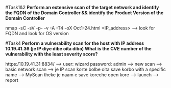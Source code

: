 #Task1&2
**Perform an extensive scan of the target network and identify the FQDN of the Domain Controller && identify the Product Version of the Domain Controller**

nmap -sC -sV -p- -v -A -T4 -oX Oct1-24.html <IP_address>
--> look for FQDN and look for OS version 

#Task4
**Perform a vulnerability scan for the host with IP address 10.19.41.36 (je IP diye dibe oita dibo) What is the CVE number of the vulnerability with the least severity score?**

https:/10.19.41.31:8834/ --> user: wizard password: admin --> new scan --> basic network scan --> je IP scan korte bolbe oita save korbo with a specific name --> MyScan theke je naam e save koreche open kore --> launch --> report
